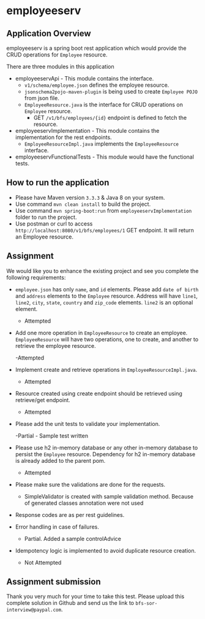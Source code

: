 # employeeserv

## Application Overview
employeeserv is a spring boot rest application which would provide the CRUD operations for `Employee` resource.

There are three modules in this application
- employeeservApi - This module contains the interface.
	- `v1/schema/employee.json` defines the employee resource.
	- `jsonschema2pojo-maven-plugin` is being used to create `Employee POJO` from json file.
	- `EmployeeResource.java` is the interface for CRUD operations on `Employee` resource.
		- GET `/v1/bfs/employees/{id}` endpoint is defined to fetch the resource.
- employeeservImplementation - This module contains the implementation for the rest endpoints.
	- `EmployeeResourceImpl.java` implements the `EmployeeResource` interface.
- employeeservFunctionalTests - This module would have the functional tests.

## How to run the application
- Please have Maven version `3.3.3` & Java 8 on your system.
- Use command `mvn clean install` to build the project.
- Use command `mvn spring-boot:run` from `employeeservImplementation` folder to run the project.
- Use postman or curl to access `http://localhost:8080/v1/bfs/employees/1` GET endpoint. It will return an Employee resource.

## Assignment
We would like you to enhance the existing project and see you complete the following requirements:

- `employee.json` has only `name`, and `id` elements. Please add `date of birth` and `address` elements to the `Employee` resource. Address will have `line1`, `line2`, `city`, `state`, `country` and `zip_code` elements. `line2` is an optional element.
    
    - Attempted
- Add one more operation in `EmployeeResource` to create an employee. `EmployeeResource` will have two operations, one to create, and another to retrieve the employee resource.
    
    -Attempted
- Implement create and retrieve operations in `EmployeeResourceImpl.java`.
    
    - Attempted
- Resource created using create endpoint should be retrieved using retrieve/get endpoint.
    
    - Attempted
- Please add the unit tests to validate your implementation.
    
    -Partial - Sample test written
- Please use h2 in-memory database or any other in-memory database to persist the `Employee` resource. Dependency for h2 in-memory database is already added to the parent pom.
    
    - Attempted
- Please make sure the validations are done for the requests.
    - SimpleValidator is created with sample validation method. Because of generated classes annotation were not used
- Response codes are as per rest guidelines.

- Error handling in case of failures.
    - Partial. Added a sample controlAdvice
- Idempotency logic is implemented to avoid duplicate resource creation.
    - Not Attempted

## Assignment submission
Thank you very much for your time to take this test. Please upload this complete solution in Github and send us the link to `bfs-sor-interview@paypal.com`.
